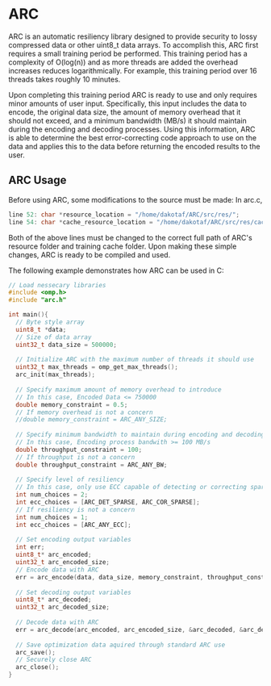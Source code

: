 # ARC

ARC is an automatic resiliency library designed to provide security to lossy compressed data or other uint8_t data arrays. To accomplish this, ARC first requires a small training period be performed. This training period has a complexity of O(log(n)) and as more threads are added the overhead increases reduces logarithmically. For example, this training period over 16 threads takes roughly 10 minutes. 

Upon completing this training period ARC is ready to use and only requires minor amounts of user input. Specifically, this input includes the data to encode, the original data size, the amount of memory overhead that it should not exceed, and a minimum bandwidth (MB/s) it should maintain during the encoding and decoding processes. Using this information, ARC is able to determine the best error-correcting code approach to use on the data and applies this to the data before returning the encoded results to the user. 

## ARC Usage

Before using ARC, some modifications to the source must be made:
In arc.c, 
```c
line 52: char *resource_location = "/home/dakotaf/ARC/src/res/";
line 54: char *cache_resource_location = "/home/dakotaf/ARC/src/res/cache/";
```
Both of the above lines must be changed to the correct full path of ARC's resource folder and training cache folder. Upon making these simple changes, ARC is ready to be compiled and used.


The following example demonstrates how ARC can be used in C:
```c
// Load nessecary libraries
#include <omp.h>
#include "arc.h"

int main(){
  // Byte style array
  uint8_t *data;
  // Size of data array
  uint32_t data_size = 500000;
  
  // Initialize ARC with the maximum number of threads it should use
  uint32_t max_threads = omp_get_max_threads();
  arc_init(max_threads);
  
  // Specify maximum amount of memory overhead to introduce
  // In this case, Encoded Data <= 750000
  double memory_constraint = 0.5;
  // If memory overhead is not a concern
  //double memory_constraint = ARC_ANY_SIZE;
  
  // Specify minimum bandwidth to maintain during encoding and decoding process
  // In this case, Encoding process bandwith >= 100 MB/s
  double throughput_constraint = 100;
  // If throughput is not a concern
  double throughput_constraint = ARC_ANY_BW;
  
  // Specify level of resiliency 
  // In this case, only use ECC capable of detecting or correcting sparse errors
  int num_choices = 2;
  int ecc_choices = [ARC_DET_SPARSE, ARC_COR_SPARSE];
  // If resiliency is not a concern
  int num_choices = 1;
  int ecc_choices = [ARC_ANY_ECC];
  
  // Set encoding output variables
  int err;
  uint8_t* arc_encoded;
  uint32_t arc_encoded_size;
  // Encode data with ARC
  err = arc_encode(data, data_size, memory_constraint, throughput_constraint, ecc_choices, num_choices, &arc_encoded, &arc_encoded_size);
  
  // Set decoding output variables
  uint8_t* arc_decoded;
  uint32_t arc_decoded_size;
  
  // Decode data with ARC
  err = arc_decode(arc_encoded, arc_encoded_size, &arc_decoded, &arc_decoded_size);
  
  // Save optimization data aquired through standard ARC use
  arc_save();
  // Securely close ARC
  arc_close();
}
```
